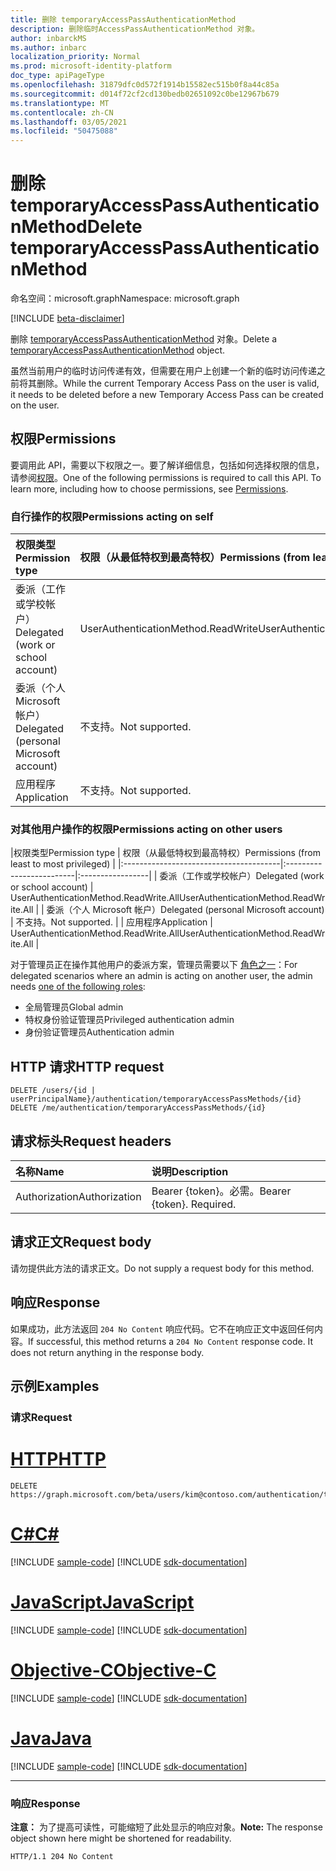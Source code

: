 ```yaml
---
title: 删除 temporaryAccessPassAuthenticationMethod
description: 删除临时AccessPassAuthenticationMethod 对象。
author: inbarckMS
ms.author: inbarc
localization_priority: Normal
ms.prod: microsoft-identity-platform
doc_type: apiPageType
ms.openlocfilehash: 31879dfc0d572f1914b15582ec515b0f8a44c85a
ms.sourcegitcommit: d014f72cf2cd130bedb02651092c0be12967b679
ms.translationtype: MT
ms.contentlocale: zh-CN
ms.lasthandoff: 03/05/2021
ms.locfileid: "50475088"
---
```

# <a name="delete-temporaryaccesspassauthenticationmethod"></a><span data-ttu-id="9658d-103">删除 temporaryAccessPassAuthenticationMethod</span><span class="sxs-lookup"><span data-stu-id="9658d-103">Delete temporaryAccessPassAuthenticationMethod</span></span>
<span data-ttu-id="9658d-104">命名空间：microsoft.graph</span><span class="sxs-lookup"><span data-stu-id="9658d-104">Namespace: microsoft.graph</span></span>

[!INCLUDE [beta-disclaimer](../../includes/beta-disclaimer.md)]

<span data-ttu-id="9658d-105">删除 [temporaryAccessPassAuthenticationMethod](../resources/temporaryaccesspassauthenticationmethod.md) 对象。</span><span class="sxs-lookup"><span data-stu-id="9658d-105">Delete a [temporaryAccessPassAuthenticationMethod](../resources/temporaryaccesspassauthenticationmethod.md) object.</span></span>

<span data-ttu-id="9658d-106">虽然当前用户的临时访问传递有效，但需要在用户上创建一个新的临时访问传递之前将其删除。</span><span class="sxs-lookup"><span data-stu-id="9658d-106">While the current Temporary Access Pass on the user is valid, it needs to be deleted before a new Temporary Access Pass can be created on the user.</span></span>

## <a name="permissions"></a><span data-ttu-id="9658d-107">权限</span><span class="sxs-lookup"><span data-stu-id="9658d-107">Permissions</span></span>
<span data-ttu-id="9658d-p101">要调用此 API，需要以下权限之一。要了解详细信息，包括如何选择权限的信息，请参阅[权限](/graph/permissions-reference)。</span><span class="sxs-lookup"><span data-stu-id="9658d-p101">One of the following permissions is required to call this API. To learn more, including how to choose permissions, see [Permissions](/graph/permissions-reference).</span></span>

### <a name="permissions-acting-on-self"></a><span data-ttu-id="9658d-110">自行操作的权限</span><span class="sxs-lookup"><span data-stu-id="9658d-110">Permissions acting on self</span></span>

|<span data-ttu-id="9658d-111">权限类型</span><span class="sxs-lookup"><span data-stu-id="9658d-111">Permission type</span></span>      | <span data-ttu-id="9658d-112">权限（从最低特权到最高特权）</span><span class="sxs-lookup"><span data-stu-id="9658d-112">Permissions (from least to most privileged)</span></span>              |
|:---------------------------------------|:-------------------------|
| <span data-ttu-id="9658d-113">委派（工作或学校帐户）</span><span class="sxs-lookup"><span data-stu-id="9658d-113">Delegated (work or school account)</span></span>     | <span data-ttu-id="9658d-114">UserAuthenticationMethod.ReadWrite</span><span class="sxs-lookup"><span data-stu-id="9658d-114">UserAuthenticationMethod.ReadWrite</span></span> |
| <span data-ttu-id="9658d-115">委派（个人 Microsoft 帐户）</span><span class="sxs-lookup"><span data-stu-id="9658d-115">Delegated (personal Microsoft account)</span></span> | <span data-ttu-id="9658d-116">不支持。</span><span class="sxs-lookup"><span data-stu-id="9658d-116">Not supported.</span></span> |
| <span data-ttu-id="9658d-117">应用程序</span><span class="sxs-lookup"><span data-stu-id="9658d-117">Application</span></span>                            | <span data-ttu-id="9658d-118">不支持。</span><span class="sxs-lookup"><span data-stu-id="9658d-118">Not supported.</span></span> |

### <a name="permissions-acting-on-other-users"></a><span data-ttu-id="9658d-119">对其他用户操作的权限</span><span class="sxs-lookup"><span data-stu-id="9658d-119">Permissions acting on other users</span></span>

|<span data-ttu-id="9658d-120">权限类型</span><span class="sxs-lookup"><span data-stu-id="9658d-120">Permission type</span></span>      | <span data-ttu-id="9658d-121">权限（从最低特权到最高特权）</span><span class="sxs-lookup"><span data-stu-id="9658d-121">Permissions (from least to most privileged)</span></span>              |
|:---------------------------------------|:-------------------------|:-----------------|
| <span data-ttu-id="9658d-122">委派（工作或学校帐户）</span><span class="sxs-lookup"><span data-stu-id="9658d-122">Delegated (work or school account)</span></span>     | <span data-ttu-id="9658d-123">UserAuthenticationMethod.ReadWrite.All</span><span class="sxs-lookup"><span data-stu-id="9658d-123">UserAuthenticationMethod.ReadWrite.All</span></span> |
| <span data-ttu-id="9658d-124">委派（个人 Microsoft 帐户）</span><span class="sxs-lookup"><span data-stu-id="9658d-124">Delegated (personal Microsoft account)</span></span> | <span data-ttu-id="9658d-125">不支持。</span><span class="sxs-lookup"><span data-stu-id="9658d-125">Not supported.</span></span> |
| <span data-ttu-id="9658d-126">应用程序</span><span class="sxs-lookup"><span data-stu-id="9658d-126">Application</span></span>                            | <span data-ttu-id="9658d-127">UserAuthenticationMethod.ReadWrite.All</span><span class="sxs-lookup"><span data-stu-id="9658d-127">UserAuthenticationMethod.ReadWrite.All</span></span> |

<span data-ttu-id="9658d-128">对于管理员正在操作其他用户的委派方案，管理员需要以下 [角色之一](/azure/active-directory/users-groups-roles/directory-assign-admin-roles#available-roles)：</span><span class="sxs-lookup"><span data-stu-id="9658d-128">For delegated scenarios where an admin is acting on another user, the admin needs [one of the following roles](/azure/active-directory/users-groups-roles/directory-assign-admin-roles#available-roles):</span></span>
* <span data-ttu-id="9658d-129">全局管理员</span><span class="sxs-lookup"><span data-stu-id="9658d-129">Global admin</span></span>
* <span data-ttu-id="9658d-130">特权身份验证管理员</span><span class="sxs-lookup"><span data-stu-id="9658d-130">Privileged authentication admin</span></span>
* <span data-ttu-id="9658d-131">身份验证管理员</span><span class="sxs-lookup"><span data-stu-id="9658d-131">Authentication admin</span></span>

## <a name="http-request"></a><span data-ttu-id="9658d-132">HTTP 请求</span><span class="sxs-lookup"><span data-stu-id="9658d-132">HTTP request</span></span>

<!-- {
  "blockType": "ignored"
}
-->
``` http
DELETE /users/{id | userPrincipalName}/authentication/temporaryAccessPassMethods/{id}
DELETE /me/authentication/temporaryAccessPassMethods/{id}
```

## <a name="request-headers"></a><span data-ttu-id="9658d-133">请求标头</span><span class="sxs-lookup"><span data-stu-id="9658d-133">Request headers</span></span>
|<span data-ttu-id="9658d-134">名称</span><span class="sxs-lookup"><span data-stu-id="9658d-134">Name</span></span>|<span data-ttu-id="9658d-135">说明</span><span class="sxs-lookup"><span data-stu-id="9658d-135">Description</span></span>|
|:---|:---|
|<span data-ttu-id="9658d-136">Authorization</span><span class="sxs-lookup"><span data-stu-id="9658d-136">Authorization</span></span>|<span data-ttu-id="9658d-p102">Bearer {token}。必需。</span><span class="sxs-lookup"><span data-stu-id="9658d-p102">Bearer {token}. Required.</span></span>|

## <a name="request-body"></a><span data-ttu-id="9658d-139">请求正文</span><span class="sxs-lookup"><span data-stu-id="9658d-139">Request body</span></span>
<span data-ttu-id="9658d-140">请勿提供此方法的请求正文。</span><span class="sxs-lookup"><span data-stu-id="9658d-140">Do not supply a request body for this method.</span></span>

## <a name="response"></a><span data-ttu-id="9658d-141">响应</span><span class="sxs-lookup"><span data-stu-id="9658d-141">Response</span></span>

<span data-ttu-id="9658d-p103">如果成功，此方法返回 `204 No Content` 响应代码。它不在响应正文中返回任何内容。</span><span class="sxs-lookup"><span data-stu-id="9658d-p103">If successful, this method returns a `204 No Content` response code. It does not return anything in the response body.</span></span>

## <a name="examples"></a><span data-ttu-id="9658d-144">示例</span><span class="sxs-lookup"><span data-stu-id="9658d-144">Examples</span></span>

### <a name="request"></a><span data-ttu-id="9658d-145">请求</span><span class="sxs-lookup"><span data-stu-id="9658d-145">Request</span></span>

# <a name="http"></a>[<span data-ttu-id="9658d-146">HTTP</span><span class="sxs-lookup"><span data-stu-id="9658d-146">HTTP</span></span>](#tab/http)
<!-- {
  "blockType": "request",
  "name": "delete_temporaryaccesspassauthenticationmethod"
}
-->
``` http
DELETE https://graph.microsoft.com/beta/users/kim@contoso.com/authentication/temporaryAccessPassMethods/{id}
```
# <a name="c"></a>[<span data-ttu-id="9658d-147">C#</span><span class="sxs-lookup"><span data-stu-id="9658d-147">C#</span></span>](#tab/csharp)
[!INCLUDE [sample-code](../includes/snippets/csharp/delete-temporaryaccesspassauthenticationmethod-csharp-snippets.md)]
[!INCLUDE [sdk-documentation](../includes/snippets/snippets-sdk-documentation-link.md)]

# <a name="javascript"></a>[<span data-ttu-id="9658d-148">JavaScript</span><span class="sxs-lookup"><span data-stu-id="9658d-148">JavaScript</span></span>](#tab/javascript)
[!INCLUDE [sample-code](../includes/snippets/javascript/delete-temporaryaccesspassauthenticationmethod-javascript-snippets.md)]
[!INCLUDE [sdk-documentation](../includes/snippets/snippets-sdk-documentation-link.md)]

# <a name="objective-c"></a>[<span data-ttu-id="9658d-149">Objective-C</span><span class="sxs-lookup"><span data-stu-id="9658d-149">Objective-C</span></span>](#tab/objc)
[!INCLUDE [sample-code](../includes/snippets/objc/delete-temporaryaccesspassauthenticationmethod-objc-snippets.md)]
[!INCLUDE [sdk-documentation](../includes/snippets/snippets-sdk-documentation-link.md)]

# <a name="java"></a>[<span data-ttu-id="9658d-150">Java</span><span class="sxs-lookup"><span data-stu-id="9658d-150">Java</span></span>](#tab/java)
[!INCLUDE [sample-code](../includes/snippets/java/delete-temporaryaccesspassauthenticationmethod-java-snippets.md)]
[!INCLUDE [sdk-documentation](../includes/snippets/snippets-sdk-documentation-link.md)]

---



### <a name="response"></a><span data-ttu-id="9658d-151">响应</span><span class="sxs-lookup"><span data-stu-id="9658d-151">Response</span></span>
<span data-ttu-id="9658d-152">**注意：** 为了提高可读性，可能缩短了此处显示的响应对象。</span><span class="sxs-lookup"><span data-stu-id="9658d-152">**Note:** The response object shown here might be shortened for readability.</span></span>
<!-- {
  "blockType": "response",
  "truncated": true
}
-->
``` http
HTTP/1.1 204 No Content
```
